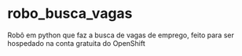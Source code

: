 # robo_busca_vagas
Robô em python que faz a busca de vagas de emprego, feito para ser hospedado na conta gratuita do OpenShift
